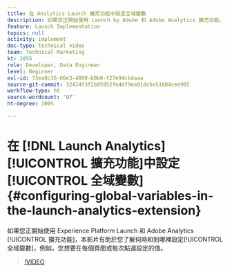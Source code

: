 ```yaml
---
title: 在 Analytics Launch 擴充功能中設定全域變數
description: 如果您正開始使用 Launch by Adobe 和 Adobe Analytics 擴充功能，本影片有助於您了解何時和到哪裡設定全域變數，亦即，您想要在每個頁面或每次點選設定的值。
feature: Launch Implementation
topics: null
activity: implement
doc-type: technical video
team: Technical Marketing
kt: 2855
role: Developer, Data Engineer
level: Beginner
exl-id: 73ea8c36-66e3-4800-b0b0-f27e94cb4aaa
source-git-commit: 32424f3f2b05952fe4df9ea91dcbe51684cee905
workflow-type: ht
source-wordcount: '97'
ht-degree: 100%

---
```


# 在 [!DNL Launch Analytics] [!UICONTROL 擴充功能]中設定[!UICONTROL 全域變數] {#configuring-global-variables-in-the-launch-analytics-extension}

如果您正開始使用 Experience Platform Launch 和 Adobe Analytics [!UICONTROL 擴充功能]，本影片有助於您了解何時和到哪裡設定[!UICONTROL 全域變數]，例如，您想要在每個頁面或每次點選設定的值。

>[!VIDEO](https://video.tv.adobe.com/v/27181/?quality=9)

